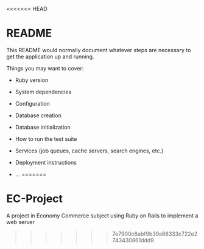 <<<<<<< HEAD
# README

This README would normally document whatever steps are necessary to get the
application up and running.

Things you may want to cover:

* Ruby version

* System dependencies

* Configuration

* Database creation

* Database initialization

* How to run the test suite

* Services (job queues, cache servers, search engines, etc.)

* Deployment instructions

* ...
=======
# EC-Project
A project in Economy Commerce subject using Ruby on Rails to implement a web server
>>>>>>> 7e7900c6abf9b39a86333c722e2743430861ddd9
